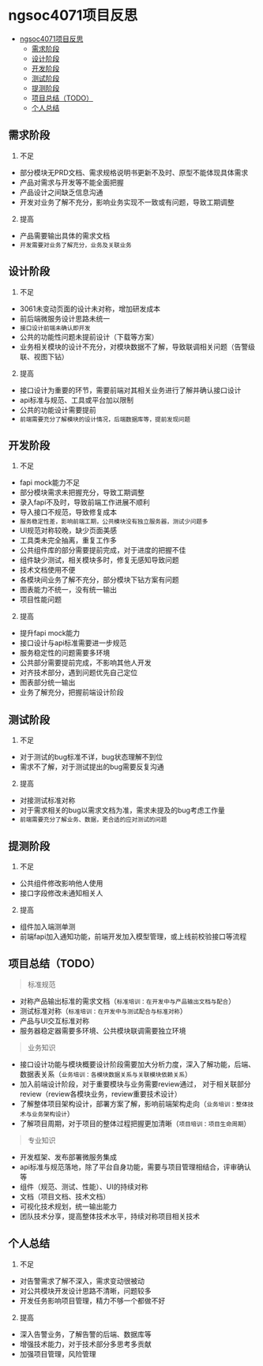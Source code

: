 
# ngsoc4071项目反思
<!-- TOC -->

- [ngsoc4071项目反思](#ngsoc4071项目反思)
    - [需求阶段](#需求阶段)
    - [设计阶段](#设计阶段)
    - [开发阶段](#开发阶段)
    - [测试阶段](#测试阶段)
    - [提测阶段](#提测阶段)
    - [项目总结（TODO）](#项目总结todo)
    - [个人总结](#个人总结)

<!-- /TOC -->

## 需求阶段
1. 不足
* 部分模块无PRD文档、需求规格说明书更新不及时、原型不能体现具体需求
* 产品对需求与开发等不能全面把握
* 产品设计之间缺乏信息沟通
* 开发对业务了解不充分，影响业务实现不一致或有问题，导致工期调整

2. 提高
* 产品需要输出具体的需求文档
* `开发需要对业务了解充分，业务及关联业务`

## 设计阶段
1. 不足
* 3061未变动页面的设计未对称，增加研发成本 
* 前后端微服务设计思路未统一
* `接口设计前端未确认即开发`
* 公共的功能性问题未提前设计（下载等方案）
* 业务相关模块的设计不充分，对模块数据不了解，导致联调相关问题（告警级联、视图下钻）

2. 提高
* 接口设计为重要的环节，需要前端对其相关业务进行了解并确认接口设计
* api标准与规范、工具或平台加以限制
* 公共的功能设计需要提前
* `前端需要充分了解模块的设计情况，后端数据库等，提前发现问题`

## 开发阶段
1. 不足
* fapi mock能力不足
* 部分模块需求未把握充分，导致工期调整
* 录入fapi不及时，导致前端工作进展不顺利
* 导入接口不规范，导致修复成本
* `服务稳定性差，影响前端工期，公共模块没有独立服务器，测试少问题多`
* UI规范对称较晚，缺少页面美感
* 工具类未完全抽离，重复工作多
* 公共组件库的部分需要提前完成，对于进度的把握不佳
* 组件缺少测试，相关模块多时，修复无感知导致问题
* 技术文档使用不便
* 各模块间业务了解不充分，部分模块下钻方案有问题
* 图表能力不统一，没有统一输出
* 项目性能问题

2. 提高
* 提升fapi mock能力
* 接口设计与api标准需要进一步规范
* 服务稳定性的问题需要多环境
* 公共部分需要提前完成，不影响其他人开发
* 对齐技术部分，遇到问题优先自己定位
* 图表部分统一输出
* 业务了解充分，把握前端设计阶段


## 测试阶段
1. 不足
* 对于测试的bug标准不详，bug状态理解不到位
* 需求不了解，对于测试提出的bug需要反复沟通

2. 提高
* 对接测试标准对称
* 对于需求相关的bug以需求文档为准，需求未提及的bug考虑工作量
* `前端需要充分了解业务、数据，更合适的应对测试的问题`

## 提测阶段
1. 不足
* 公共组件修改影响他人使用
* 接口字段修改未通知相关人
2. 提高
* 组件加入端测单测
* 前端fapi加入通知功能，前端开发加入模型管理，或上线前校验接口等流程


## 项目总结（TODO）
> 标准规范
* 对称产品输出标准的需求文档（`标准培训：在开发中与产品输出文档与配合`）
* 测试标准对称（`标准培训：在开发中与测试配合与标准对称`）
* 产品与UI交互标准对称
* 服务器稳定器需要多环境、公共模块联调需要独立环境
> 业务知识
* 接口设计功能与模块概要设计阶段需要加大分析力度，深入了解功能，后端、数据表关系（`业务培训：各模块数据关系与关联模块依赖关系`）
* 加入前端设计阶段，对于重要模块与业务需要review通过， 对于相关联部分review（review各模块业务，review重要技术设计）
* 了解整体项目架构设计，部署方案了解，影响前端架构走向（`业务培训：整体技术与业务架构设计`）
* 了解项目周期，对于项目的整体过程把握更加清晰（`项目培训：项目生命周期`）
> 专业知识
* 开发框架、发布部署微服务集成
* api标准与规范落地，除了平台自身功能，需要与项目管理相结合，评审确认等
* 组件（规范、测试、性能）、UI的持续对称
* 文档（项目文档、技术文档）
* 可视化技术规划，统一输出能力
* 团队技术分享，提高整体技术水平，持续对称项目相关技术


## 个人总结
1. 不足
* 对告警需求了解不深入，需求变动很被动
* 对公共模块开发设计思路不清晰，问题较多
* 开发任务影响项目管理，精力不够一个都做不好
2. 提高
* 深入告警业务，了解告警的后端、数据库等
* 增强技术能力，对于技术部分多思考多贡献
* 加强项目管理，风险管理
